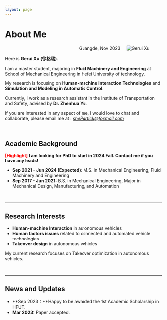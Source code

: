 ```yaml
---
layout: page
---
```


# About Me

<figure style="text-align:right;">
  <img src="https://GeruiXu.github.io/gerui1.jpg" style="float:right; margin-left: 20px; margin-bottom: 10px;" alt="Gerui Xu">
  <figcaption>Guangde, Nov 2023</figcaption>
</figure>

Here is **Gerui Xu (徐格瑞)**.

I am a master student, majoring in **Fluid Machinery and Engineering** at School of Mechanical Engineering in Hefei University of technology.  

My research is focusing on **Human-machine Interaction Technologies** and **Simulation and Modeling in Automatic Control**. 

Currently, I work as a research assistant in the Institute of Transportation and Safety, advised by **Dr. Zhenhua Yu**.

If you are interested in any aspect of me, I would love to chat and collaborate, please email me at : *shePartick@foxmail.com*

<br>

## Academic Background

**<font color='red'>[Highlight]</font> I am looking for PhD to start in 2024 Fall. Contact me if you have any leads!**

- **Sep 2021 - Jun 2024 (Expected):** M.S. in Mechanical Engineering, Fluid Machinery and Engineering
- **Sep 2017 - Jun 2021:** B.S. in Mechanical Engineering, Major in Mechanical Design, Manufacturing, and Automation

<br>

---

## Research Interests

- **Human-machine Interaction** in autonomous vehicles
- **Human factors issues** related to connected and automated vehicle technologies
- **Takeover design** in autonomous vehicles

My current research focuses on Takeover optimization in autonomous vehicles.

<br>

---

## News and Updates

- **Sep 2023：**Happy to be awarded the 1st Academic Scholarship in HFUT.
- **Mar 2023:**  Paper accepted.

<br>

